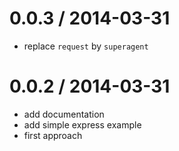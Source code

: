 
0.0.3 / 2014-03-31
==================

 * replace `request` by `superagent`

0.0.2 / 2014-03-31
==================

 * add documentation
 * add simple express example
 * first approach
